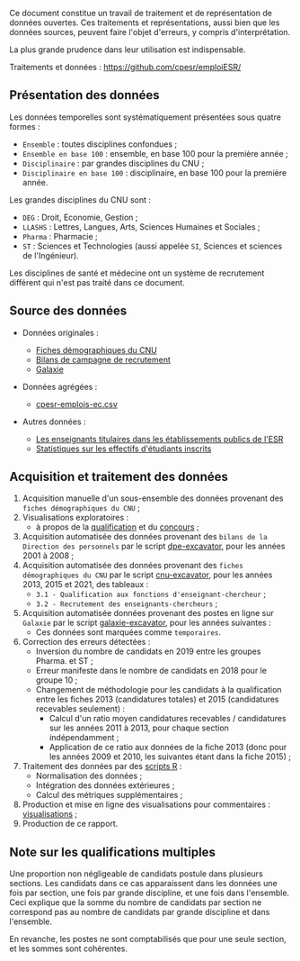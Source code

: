 

Ce document constitue un travail de traitement et de représentation de données ouvertes.
Ces traitements et représentations, aussi bien que les données sources, peuvent 
faire l'objet d'erreurs, y compris d'interprétation.

La plus grande prudence dans leur utilisation est indispensable.

Traitements et données : https://github.com/cpesr/emploiESR/


## Présentation des données 


Les données temporelles sont systématiquement présentées sous quatre formes :

- `Ensemble` : toutes disciplines confondues ;
- `Ensemble en base 100` : ensemble, en base 100 pour la première année ;
- `Disciplinaire` : par grandes disciplines du CNU ;
- `Disciplinaire en base 100` : disciplinaire, en base 100 pour la première année.


Les grandes disciplines du CNU sont :

- `DEG` : Droit, Economie, Gestion ;
- `LLASHS` : Lettres, Langues, Arts, Sciences Humaines et Sociales ;
- `Pharma` : Pharmacie ;
- `ST` : Sciences et Technologies (aussi appelée `SI`, Sciences et sciences de l'Ingénieur).

Les disciplines de santé et médecine ont un système de recrutement différent qui
n'est pas traité dans ce document.

  
## Source des données

- Données originales :
  - [Fiches démographiques du CNU](https://www.enseignementsup-recherche.gouv.fr/fr/fiches-demographiques-des-sections-du-conseil-national-des-universites-cnu-83047)
  - [Bilans de campagne de recrutement](https://www.enseignementsup-recherche.gouv.fr/cid118435/personnels-enseignants-du-superieur-bilans-et-statistiques.html#recrutement)
  - [Galaxie](https://www.galaxie.enseignementsup-recherche.gouv.fr/ensup/ListesPostesPublies/Emplois_publies_TrieParCorps.html)

- Données agrégées : 
  - [cpesr-emplois-ec.csv](https://github.com/cpesr/emploiESR/tree/main/data/cpesr-emplois-ec.csv)

- Autres données :
  - [Les enseignants titulaires dans les établissements publics de l'ESR](https://data.enseignementsup-recherche.gouv.fr/explore/dataset/fr-esr-enseignants-titulaires-esr-public/export/?flg=fr&disjunctive.annee)
  - [Statistiques sur les effectifs d'étudiants inscrits](https://data.enseignementsup-recherche.gouv.fr/explore/dataset/fr-esr-statistiques-sur-les-effectifs-d-etudiants-inscrits-par-etablissement-hcp/)

## Acquisition et traitement des données

1. Acquisition manuelle d'un sous-ensemble des données provenant des `fiches démographiques du CNU` ;
1. Visualisations exploratoires :
    + à propos de la [qualification](https://github.com/cpesr/RFC/blob/main/ConcoursMCF/QualificationMCF.md) et du [concours](https://github.com/cpesr/RFC/blob/main/ConcoursMCF/ConcoursMCF.md) ;
1. Acquisition automatisée des données provenant des `bilans de la Direction des personnels` par le script [dpe-excavator](https://github.com/cpesr/emploiESR/tree/main/utils/dpe-excavator), pour les années 2001 à 2008 ;
1. Acquisition automatisée des données provenant des `fiches démographiques du CNU` par le script [cnu-excavator](https://github.com/cpesr/emploiESR/tree/main/utils/cnu-excavator), pour les années 2013, 2015 et 2021, des tableaux :
    + `3.1 - Qualification aux fonctions d'enseignant-chercheur` ;
    + `3.2 - Recrutement des enseignants-chercheurs` ;
1. Acquisition automatisée données provenant des postes en ligne sur `Galaxie` par le script [galaxie-excavator](https://github.com/cpesr/emploiESR/tree/main/utils/galaxie-excavator), pour les années suivantes :
    + Ces données sont marquées comme `temporaires`.
1. Correction des erreurs détectées :
    + Inversion du nombre de candidats en 2019 entre les groupes Pharma. et ST ;
    + Erreur manifeste dans le nombre de candidats en 2018 pour le groupe 10 ;
    + Changement de méthodologie pour les candidats à la qualification entre les fiches 2013 (candidatures totales) et 2015 (candidatures recevables seulement) :
        - Calcul d'un ratio moyen candidatures recevables / candidatures sur les années 2011 à 2013, pour chaque section indépendamment ;
        - Application de ce ratio aux données de la fiche 2013 (donc pour les années 2009 et 2010, les suivantes étant dans la fiche 2015) ;
1. Traitement des données par des [scripts R](https://github.com/cpesr/emploiESR/tree/main/R) :
    + Normalisation des données ;
    + Intégration des données extérieures ;
    + Calcul des métriques supplémentaires ;
1. Production et mise en ligne des visualisations pour commentaires : [visualisations](https://github.com/cpesr/emploiESR/blob/main/emploiEC/emploiEC.md) ;
1. Production de ce rapport.

## Note sur les qualifications multiples

Une proportion non négligeable de candidats postule dans plusieurs sections. 
Les candidats dans ce cas apparaissent dans les données une fois par section, 
une fois par grande discipline, et une fois dans l'ensemble.
Ceci explique que la somme du nombre de candidats par section ne correspond pas 
au nombre de candidats par grande discipline et dans l'ensemble.

En revanche, les postes ne sont comptabilisés que pour une seule section, et les
sommes sont cohérentes.




